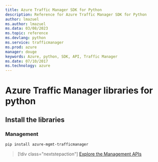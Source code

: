 ```yaml
---
title: Azure Traffic Manager SDK for Python
description: Reference for Azure Traffic Manager SDK for Python
author: lmazuel
ms.author: lmazuel
ms.data: 03/08/2023
ms.topic: reference
ms.devlang: python
ms.service: trafficmanager
ms.prod: azure
manager: douge
keywords: Azure, python, SDK, API, Traffic Manager
ms.date: 07/10/2017
ms.technology: azure
---
```

# Azure Traffic Manager libraries for python

## Install the libraries

### Management

```bash
pip install azure-mgmt-trafficmanager
```

> [!div class="nextstepaction"]
> [Explore the Management APIs](/python/api/overview/azure/trafficmanager/management)